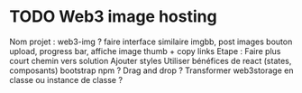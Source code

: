 # TODO Web3 image hosting

Nom projet : web3-img ? 
faire interface similaire imgbb, post images
bouton upload, progress bar, affiche image thumb + copy links
Etape :
Faire plus court chemin vers solution
Ajouter styles
Utiliser bénéfices de react (states, composants)
bootstrap npm ?
Drag and drop ?
Transformer web3storage en classe ou instance de classe ?
